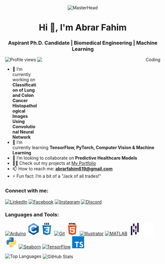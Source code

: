 <div align="center">
  <img src="https://i.ibb.co/kxfrrdc/Me111dical.gif" alt="MasterHead" />
</div>

<h1 align="center">Hi 👋, I'm Abrar Fahim</h1>
<h3 align="center">Aspirant Ph.D. Candidate | Biomedical Engineering | Machine Learning</h3>

<div align="right">
  <img align="right" alt="Coding" height="280" width="400" src="https://i.ibb.co/RY6Zt13/1681846150054.gif" />
</div>

<p>
  <img src="https://komarev.com/ghpvc/?username=abrarfahimsaraz&label=Profile%20views&color=0e75b6&style=flat" alt="Profile views" />
</p>

- 🔭 I’m currently working on **Classification of Lung and Colon Cancer Histopathological Images Using Convolutional Neural Network**
- 🌱 I’m currently learning **TensorFlow, PyTorch, Computer Vision & Machine Learning**
- 👯 I’m looking to collaborate on **Predictive Healthcare Models**
- 👨‍💻 Check out my projects at [My Portfolio](https://personal-portfolio-black-phi.vercel.app/#publications)
- 📫 How to reach me: **abrarfahim619@gmail.com**
- ⚡ Fun fact: I’m a bit of a "Jack of all trades!"

<h3 align="left">Connect with me:</h3>
<p align="left">
  <a href="https://www.linkedin.com/in/abrarfahimsaraz/" target="_blank"><img align="center" src="https://raw.githubusercontent.com/rahuldkjain/github-profile-readme-generator/master/src/images/icons/Social/linked-in-alt.svg" alt="LinkedIn" height="30" width="40" /></a>
  <a href="https://www.facebook.com/abrar.fahim.saraz/" target="_blank"><img align="center" src="https://raw.githubusercontent.com/rahuldkjain/github-profile-readme-generator/master/src/images/icons/Social/facebook.svg" alt="Facebook" height="30" width="40" /></a>
  <a href="https://instagram.com/a_fah1m" target="_blank"><img align="center" src="https://raw.githubusercontent.com/rahuldkjain/github-profile-readme-generator/master/src/images/icons/Social/instagram.svg" alt="Instagram" height="30" width="40" /></a>
  <a href="https://discord.gg/riivide" target="_blank"><img align="center" src="https://raw.githubusercontent.com/rahuldkjain/github-profile-readme-generator/master/src/images/icons/Social/discord.svg" alt="Discord" height="30" width="40" /></a>
</p>

<h3 align="left">Languages and Tools:</h3>

<!-- Styling to make the Photoshop icon white -->
<style>
  .white-icon {
    filter: brightness(0) invert(1); /* Makes icon appear white */
  }
</style>

<p align="left"> 
  <a href="https://www.arduino.cc/" target="_blank" rel="noreferrer"><img src="https://cdn.worldvectorlogo.com/logos/arduino-1.svg" alt="Arduino" width="40" height="40" /></a> 
  <a href="https://www.cprogramming.com/" target="_blank" rel="noreferrer"><img src="https://raw.githubusercontent.com/devicons/devicon/master/icons/c/c-original.svg" alt="C" width="40" height="40" /></a> 
  <a href="https://www.w3schools.com/css/" target="_blank" rel="noreferrer"><img src="https://raw.githubusercontent.com/devicons/devicon/master/icons/css3/css3-original-wordmark.svg" alt="CSS3" width="40" height="40" /></a> 
  <a href="https://git-scm.com/" target="_blank" rel="noreferrer"><img src="https://www.vectorlogo.zone/logos/git-scm/git-scm-icon.svg" alt="Git" width="40" height="40" /></a> 
  <a href="https://www.w3.org/html/" target="_blank" rel="noreferrer"><img src="https://raw.githubusercontent.com/devicons/devicon/master/icons/html5/html5-original-wordmark.svg" alt="HTML5" width="40" height="40" /></a> 
  <a href="https://www.adobe.com/in/products/illustrator.html" target="_blank" rel="noreferrer"><img src="https://www.vectorlogo.zone/logos/adobe_illustrator/adobe_illustrator-icon.svg" alt="Illustrator" width="40" height="40" /></a> 
  <a href="https://www.mathworks.com/" target="_blank" rel="noreferrer"><img src="https://upload.wikimedia.org/wikipedia/commons/2/21/Matlab_Logo.png" alt="MATLAB" width="40" height="40" /></a> 
  <a href="https://pandas.pydata.org/" target="_blank" rel="noreferrer"><img src="https://raw.githubusercontent.com/devicons/devicon/2ae2a900d2f041da66e950e4d48052658d850630/icons/pandas/pandas-original.svg" alt="Pandas" width="40" height="40" /></a> 
  <a href="https://www.photoshop.com/en" target="_blank" rel="noreferrer"><img src="https://raw.githubusercontent.com/devicons/devicon/master/icons/photoshop/photoshop-line.svg" alt="Photoshop" width="40" height="40" class="white-icon" /></a> 
  <a href="https://www.python.org" target="_blank" rel="noreferrer"><img src="https://raw.githubusercontent.com/devicons/devicon/master/icons/python/python-original.svg" alt="Python" width="40" height="40" /></a> 
  <a href="https://seaborn.pydata.org/" target="_blank" rel="noreferrer"><img src="https://seaborn.pydata.org/_images/logo-mark-lightbg.svg" alt="Seaborn" width="40" height="40" /></a> 
  <a href="https://www.tensorflow.org" target="_blank" rel="noreferrer"><img src="https://www.vectorlogo.zone/logos/tensorflow/tensorflow-icon.svg" alt="TensorFlow" width="40" height="40" /></a> 
  <a href="https://www.typescriptlang.org/" target="_blank" rel="noreferrer"><img src="https://raw.githubusercontent.com/devicons/devicon/master/icons/typescript/typescript-original.svg" alt="TypeScript" width="40" height="40" /></a> 
</p>

<p><img align="left" src="https://github-readme-stats.vercel.app/api/top-langs?username=abrarfahimsaraz&show_icons=true&locale=en&layout=compact" alt="Top Languages" /></p>

<p>&nbsp;<img align="center" src="https://github-readme-stats.vercel.app/api?username=abrarfahimsaraz&show_icons=true&locale=en" alt="GitHub Stats" /></p>
